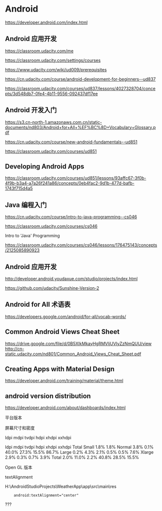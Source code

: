# Android 


https://developer.android.com/index.html


## Android 应用开发  


https://classroom.udacity.com/me

https://classroom.udacity.com/settings/courses



https://www.udacity.com/wiki/ud009/prerequisites



https://cn.udacity.com/course/android-development-for-beginners--ud837


https://classroom.udacity.com/courses/ud837/lessons/4027328704/concepts/3d548db7-0fe4-4b11-9556-092437df17ee

## Android 开发入门

https://s3.cn-north-1.amazonaws.com.cn/static-documents/nd803/Android+for+All+%EF%BC%8D+Vocabulary+Glossary.pdf




https://cn.udacity.com/course/new-android-fundamentals--ud851

https://classroom.udacity.com/courses/ud851


## Developing Android Apps

https://classroom.udacity.com/courses/ud851/lessons/93affc67-3f0b-4f9b-b3a4-a7a26f241a86/concepts/0eb4fac2-9d1b-477d-bafb-1743f715d4a5



## Java 编程入门


https://cn.udacity.com/course/intro-to-java-programming--cs046

https://classroom.udacity.com/courses/cs046


Intro to 'Java' Programming

https://classroom.udacity.com/courses/cs046/lessons/176475143/concepts/2125085890923




## Android 应用开发  

http://developer.android.youdaxue.com/studio/projects/index.html


https://github.com/udacity/Sunshine-Version-2






## Android for All 术语表  

https://developers.google.com/android/for-all/vocab-words/


## Common Android Views Cheat Sheet

https://drive.google.com/file/d/0B5XIkMkayHgRMVljUVIyZzNmQUU/view
http://cn-static.udacity.com/nd801/Common_Android_Views_Cheat_Sheet.pdf

## Creating Apps with Material Design

https://developer.android.com/training/material/theme.html






## android version distribution  

https://developer.android.com/about/dashboards/index.html

平台版本


屏幕尺寸和密度

ldpi    mdpi    tvdpi   hdpi    xhdpi   xxhdpi

ldpi    mdpi    tvdpi   hdpi    xhdpi   xxhdpi  Total
Small   1.8%                        1.8%
Normal      3.8%    0.1%    40.0%   27.3%   15.5%   86.7%
Large   0.2%    4.3%    2.1%    0.5%    0.5%        7.6%
Xlarge      2.9%        0.3%    0.7%        3.9%
Total   2.0%    11.0%   2.2%    40.8%   28.5%   15.5%


Open GL 版本






textAlignment


H:\AndroidStudioProjects\WeatherApp\app\src\main\res


        android:textAlignment="center"


???








